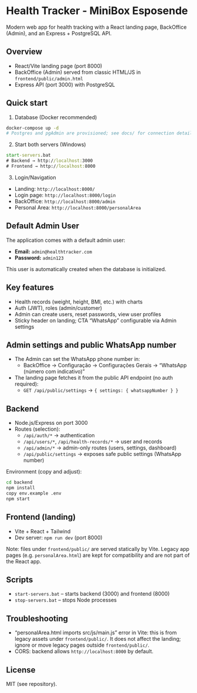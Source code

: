# Health Tracker - MiniBox Esposende

Modern web app for health tracking with a React landing page, BackOffice (Admin), and an Express + PostgreSQL API.

## Overview

- React/Vite landing page (port 8000)
- BackOffice (Admin) served from classic HTML/JS in `frontend/public/admin.html`
- Express API (port 3000) with PostgreSQL

## Quick start

1) Database (Docker recommended)
```bash
docker-compose up -d
# Postgres and pgAdmin are provisioned; see docs/ for connection details
```

2) Start both servers (Windows)
```cmd
start-servers.bat
# Backend → http://localhost:3000
# Frontend → http://localhost:8000
```

3) Login/Navigation
- Landing: `http://localhost:8000/`
- Login page: `http://localhost:8000/login`
- BackOffice: `http://localhost:8000/admin`
- Personal Area: `http://localhost:8000/personalArea`

## Default Admin User

The application comes with a default admin user:
- **Email:** `admin@healthtracker.com`
- **Password:** `admin123`

This user is automatically created when the database is initialized.

## Key features

- Health records (weight, height, BMI, etc.) with charts
- Auth (JWT), roles (admin/customer)
- Admin can create users, reset passwords, view user profiles
- Sticky header on landing; CTA “WhatsApp” configurable via Admin settings

## Admin settings and public WhatsApp number

- The Admin can set the WhatsApp phone number in:
  - BackOffice → Configuração → Configurações Gerais → “WhatsApp (número com indicativo)”
- The landing page fetches it from the public API endpoint (no auth required):
  - `GET /api/public/settings` → `{ settings: { whatsappNumber } }`

## Backend

- Node.js/Express on port 3000
- Routes (selection):
  - `/api/auth/*` → authentication
  - `/api/users/*`, `/api/health-records/*` → user and records
  - `/api/admin/*` → admin-only routes (users, settings, dashboard)
  - `/api/public/settings` → exposes safe public settings (WhatsApp number)

Environment (copy and adjust):
```bash
cd backend
npm install
copy env.example .env
npm start
```

## Frontend (landing)

- Vite + React + Tailwind
- Dev server: `npm run dev` (port 8000)

Note: files under `frontend/public/` are served statically by Vite. Legacy app pages (e.g. `personalArea.html`) are kept for compatibility and are not part of the React app.

## Scripts

- `start-servers.bat` – starts backend (3000) and frontend (8000)
- `stop-servers.bat` – stops Node processes

## Troubleshooting

- “personalArea.html imports src/js/main.js” error in Vite: this is from legacy assets under `frontend/public/`. It does not affect the landing; ignore or move legacy pages outside `frontend/public/`.
- CORS: backend allows `http://localhost:8000` by default.

## License

MIT (see repository).
